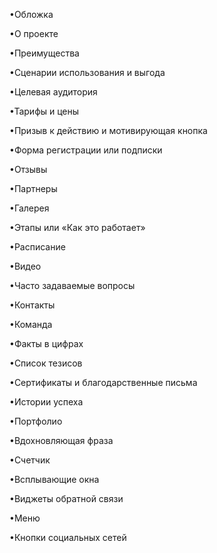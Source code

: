•Обложка



•О проекте

•Преимущества

•Сценарии использования и выгода

•Целевая аудитория

•Тарифы и цены

•Призыв к действию и мотивирующая кнопка

•Форма регистрации или подписки

•Отзывы

•Партнеры

•Галерея

•Этапы или «Как это работает»

•Расписание

•Видео

•Часто задаваемые вопросы

•Контакты

•Команда

•Факты в цифрах

•Список тезисов

•Сертификаты и благодарственные письма

•Истории успеха

•Портфолио

•Вдохновляющая фраза

•Счетчик

•Всплывающие окна

•Виджеты обратной связи

•Меню

•Кнопки социальных сетей